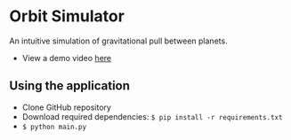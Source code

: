 # Orbit Simulator
 An intuitive simulation of gravitational pull between planets.
 * View a demo video [here](https://www.youtube.com/watch?v=AYotPcp_fOI)


## Using the application
* Clone GitHub repository
* Download required dependencies: ```$ pip install -r requirements.txt```
* ```$ python main.py```
